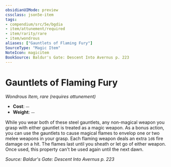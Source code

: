 ```yaml
---
obsidianUIMode: preview
cssclass: json5e-item
tags:
- compendium/src/5e/bgdia
- item/attunement/required
- item/rarity/rare
- item/wondrous
aliases: ["Gauntlets of Flaming Fury"]
SourceType: "Magic Item"
NoteIcon: magicitem
BookSource: Baldur's Gate: Descent Into Avernus p. 223
---
```

# Gauntlets of Flaming Fury
*Wondrous Item, rare (requires attunement)*  

- **Cost**: ⏤
- **Weight**: ⏤

While you wear both of these steel gauntlets, any non-magical weapon you grasp with either gauntlet is treated as a magic weapon. As a bonus action, you can use the gauntlets to cause magical flames to envelop one or two melee weapons in your grasp. Each flaming weapon deals an extra `1d6` fire damage on a hit. The flames last until you sheath or let go of either weapon. Once used, this property can't be used again until the next dawn.

*Source: Baldur's Gate: Descent Into Avernus p. 223*